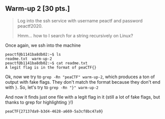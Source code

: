## Warm-up 2 \[30 pts.\]

>Log into the ssh service with username peactf and password peactf2020.
>
>Hmm... how to I search for a string recursively on Linux?

Once again, we ssh into the machine


```
peactf@b1141ba8db02:~$ ls
readme.txt  warm-up-2
peactf@b1141ba8db02:~$ cat readme.txt
A legit flag is in the format of peaCTF{}
```
Ok, now we try to `grep -Rn "peaCTF" warm-up-2`, which produces a ton of output with fake flags. They don't match the format because they don't end with `}`. So, let's try to `grep -Rn "}" warm-up-2`

And now it finds just one file with a legit flag in it (still a lot of fake flags, but thanks to grep for highlighting `}`!)

`peaCTF{27137da9-b3d4-4628-a669-5a3cf8bc47a9}`